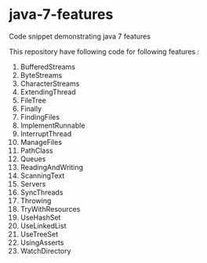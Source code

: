 # java-7-features
Code snippet demonstrating java 7 features 

This repository have following code for following features : 

1. BufferedStreams
2. ByteStreams
3. CharacterStreams
4. ExtendingThread
5. FileTree
6. Finally
7. FindingFiles
8. ImplementRunnable
9. InterruptThread
10. ManageFiles
11. PathClass
12. Queues
13. ReadingAndWriting
14. ScanningText
15. Servers
16. SyncThreads
27. Throwing
18. TryWithResources
19. UseHashSet
20. UseLinkedList
21. UseTreeSet
22. UsingAsserts
23. WatchDirectory

